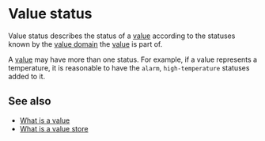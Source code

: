 # Value status

Value status describes the status of a [value](def://) according to the statuses known by
the [value domain](def://) the [value](def://) is part of.

A [value](def://) may have more than one status. For example, if a value represents a
temperature, it is reasonable to have the `alarm`, `high-temperature` statuses added
to it.

## See also

- [What is a value](guide://)
- [What is a value store](guide://)